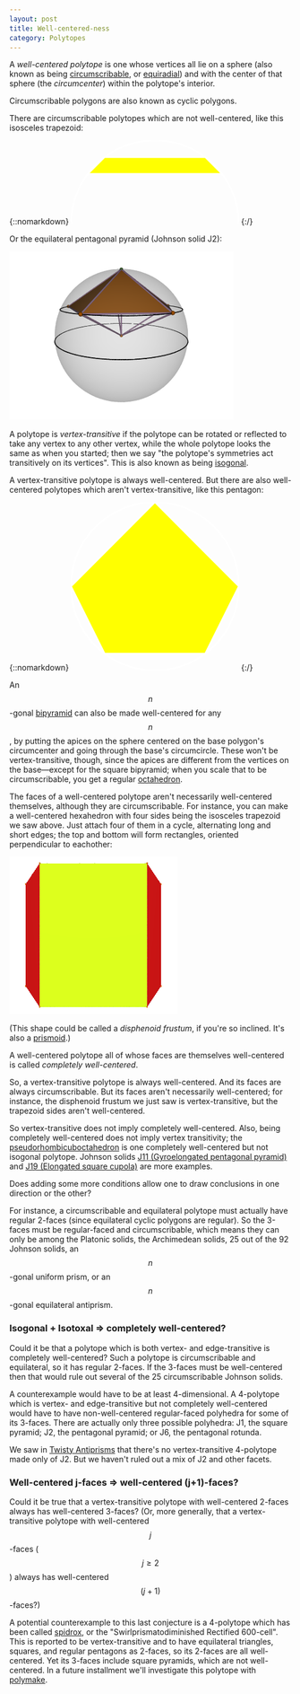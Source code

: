 ```yaml
---
layout: post
title: Well-centered-ness
category: Polytopes
---
```


A _well-centered polytope_ is one whose vertices all lie on a sphere (also known as being [circumscribable](https://en.m.wikipedia.org/wiki/Circumscribed_sphere), or [equiradial](http://www.numericana.com/answer/polyhedra.htm#equi)) and with the center of that sphere (the _circumcenter_) within the polytope's interior.

Circumscribable polygons are also known as cyclic polygons.

There are circumscribable polytopes which are not well-centered, like this isosceles trapezoid:

{::nomarkdown}
<svg viewBox="-50 -50 100 50" version="1.1" xmlns="http://www.w3.org/2000/svg" height=150px width=300px>
<circle r="50" fill="none" stroke="white" stroke-width="1"/>
<polygon points="30,-40 -30,-40 -40,-30 40,-30" fill="yellow" stroke="white" />
</svg>
{:/}

Or the equilateral pentagonal pyramid (Johnson solid J2):

![pentagonal pyramid in its circumsphere](/images/J2.png)

A polytope is _vertex-transitive_ if the polytope can be rotated or reflected to take any vertex to any other vertex, while the whole polytope looks the same as when you started; then we say "the polytope's symmetries act transitively on its vertices". This is also known as being [isogonal](https://en.wikipedia.org/wiki/Isogonal_figure).

A vertex-transitive polytope is always well-centered.
But there are also well-centered polytopes which aren't vertex-transitive,
like this pentagon:

{::nomarkdown}
<svg viewBox="-50 -50 100 100" version="1.1" xmlns="http://www.w3.org/2000/svg" height=300px width=300px>
<circle r="50" fill="none" stroke="white" stroke-width="1"/>
<polygon points="30,40 -30,40 -50,0 0,-50 50,0" fill="yellow" stroke="white" />
</svg>
{:/}

An $$n$$-gonal [bipyramid](https://en.wikipedia.org/wiki/Bipyramid) can also be made
well-centered for any $$n$$, by putting the apices on the sphere centered on the
base polygon's circumcenter and going through the base's circumcircle.
These won't be vertex-transitive, though, since the apices are different from the vertices on the base—except
for the square bipyramid; when you scale that to be circumscribable, you get a regular [octahedron](https://en.wikipedia.org/wiki/Octahedron).

The faces of a well-centered polytope aren't necessarily well-centered themselves,
although they are circumscribable.
For instance, you can make a well-centered hexahedron with four sides
being the isosceles trapezoid we saw above.
Just attach four of them in a cycle, alternating long and short edges;
the top and bottom will form rectangles, oriented perpendicular to eachother:

![spinning disphenoid frustum](/images/isotrapfrust.gif)

(This shape could be called a _disphenoid frustum_, if you're so inclined. It's also
a [prismoid](http://mathworld.wolfram.com/Prismoid.html).)

A well-centered polytope all of whose faces are themselves well-centered
is called _completely well-centered_.

So, a vertex-transitive polytope is always well-centered.
And its faces are always circumscribable.
But its faces aren't necessarily well-centered; for instance,
the disphenoid frustum we just saw is vertex-transitive,
but the trapezoid sides aren't well-centered.

So vertex-transitive does not imply completely well-centered.
Also, being completely well-centered does not imply vertex transitivity;
the [pseudorhombicuboctahedron](https://en.wikipedia.org/wiki/Pseudorhombicuboctahedron)
is one completely well-centered but not isogonal polytope.
Johnson solids [J11 (Gyroelongated pentagonal pyramid)](https://en.wikipedia.org/wiki/Gyroelongated_pentagonal_pyramid) and [J19 (Elongated square cupola)](https://en.wikipedia.org/wiki/Elongated_square_cupola) are more examples.

Does adding some more conditions allow one to draw conclusions in one direction or the other?

For instance, a circumscribable and equilateral polytope
must actually have regular 2-faces (since equilateral cyclic polygons are regular).
So the 3-faces must be regular-faced and circumscribable,
which means they can only be among the Platonic solids, the Archimedean solids, 25 out of the 92 Johnson solids,
an $$n$$-gonal uniform prism, or an $$n$$-gonal equilateral antiprism.

### Isogonal + Isotoxal => completely well-centered?

Could it be that a polytope which is both vertex- and edge-transitive
is completely well-centered?
Such a polytope is circumscribable and equilateral,
so it has regular 2-faces. If the 3-faces must be well-centered then that would rule out 
several of the 25 circumscribable Johnson solids.

A counterexample would have to be at least 4-dimensional.
A 4-polytope which is vertex- and edge-transitive
but not completely well-centered
would have to have non-well-centered regular-faced polyhedra
for some of its 3-faces.
There are actually only three possible polyhedra:
J1, the square pyramid; J2, the pentagonal pyramid; or J6, the pentagonal rotunda.

We saw in [Twisty Antiprisms](/Twisty-Antiprisms/) that there's no vertex-transitive
4-polytope made only of J2. But we haven't ruled out a mix of J2 and other facets.

### Well-centered j-faces => well-centered (j+1)-faces?

Could it be true that a vertex-transitive polytope
with well-centered 2-faces always has well-centered 3-faces?
(Or, more generally, that a vertex-transitive polytope with well-centered
$$j$$-faces ($$j \geq 2$$) always has well-centered $$(j+1)$$-faces?)

A potential counterexample to this last conjecture is a 4-polytope
which has been called [spidrox](http://eusebeia.dyndns.org/4d/spidrox), or the "Swirlprismatodiminished Rectified 600-cell".
This is reported to be vertex-transitive and to
have equilateral triangles, squares, and regular pentagons as 2-faces,
so its 2-faces are all well-centered.
Yet its 3-faces include square pyramids, which are not well-centered.
In a future installment we'll investigate this polytope with [polymake](https://polymake.org/).

